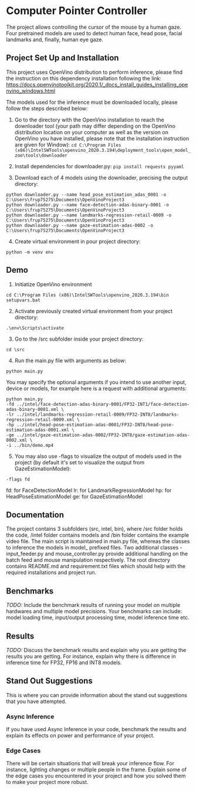 # Computer Pointer Controller

The project allows controlling the cursor of the mouse by a human gaze. Four pretrained models are used to detect human face, head pose, facial landmarks and, finally, human eye gaze.

## Project Set Up and Installation
This project uses OpenVino distribution to perform inference, please find the instruction on this dependency installation following the link:
<a href="https://docs.openvinotoolkit.org/2020.1/_docs_install_guides_installing_openvino_windows.html">
https://docs.openvinotoolkit.org/2020.1/_docs_install_guides_installing_openvino_windows.html</a>

The models used for the inference must be downloaded locally, please follow the steps described below:
1. Go to the directory with the OpenVino installation to reach the downloader tool (your path may differ depending on the OpenVino distribution location on your computer as well as the version on OpenVino you have installed, please note that the installation instruction are given for Window):
```cd C:\Program Files (x86)\IntelSWTools\openvino_2020.3.194\deployment_tools\open_model_zoo\tools\downloader```

2. Install dependencies for downloader.py:
```pip install requests pyyaml```

3. Download each of 4 models using the downloader, precising the output directory:
```
python downloader.py --name head_pose_estimation_adas_0001 -o C:\Users\frup75275\Documents\OpenVinoProject3
python downloader.py --name face-detection-adas-binary-0001 -o C:\Users\frup75275\Documents\OpenVinoProject3
python downloader.py --name landmarks-regression-retail-0009 -o C:\Users\frup75275\Documents\OpenVinoProject3
python downloader.py --name gaze-estimation-adas-0002 -o C:\Users\frup75275\Documents\OpenVinoProject3
```
4. Create virtual environment in pour project directory:
```
python -m venv env
```

## Demo
1. Initiatize OpenVino environment
```
cd C:\Program Files (x86)\IntelSWTools\openvino_2020.3.194\bin
setupvars.bat
```
2. Activate previously created virtual environment from your project directory:
```
.\env\Scripts\activate
```
3. Go to the /src subfolder inside your project directory:
```
cd \src
```
4. Run the main.py file with arguments as below:
```
python main.py
```
You may specify the optional arguments if you intend to use another input, device or models, for example here is a request with additional arguments:
```
python main.py 
-fd ../intel/face-detection-adas-binary-0001/FP32-INT1/face-detection-adas-binary-0001.xml \ 
-lr ../intel/landmarks-regression-retail-0009/FP32-INT8/landmarks-regression-retail-0009.xml \ 
-hp ../intel/head-pose-estimation-adas-0001/FP32-INT8/head-pose-estimation-adas-0001.xml \ 
-ge ../intel/gaze-estimation-adas-0002/FP32-INT8/gaze-estimation-adas-0002.xml \ 
-i ../bin/demo.mp4
```
5. You may also use -flags to visualize the output of models used in the project (by default it's set to visualize the output from GazeEstimationModel):
```
-flags fd
```
fd: for FaceDetectionModel
lr: for LandmarkRegressionModel
hp: for HeadPoseEstimationModel
ge: for GazeEstimationModel

## Documentation
The project contains 3 subfolders (src, intel, bin), where /src folder holds the code, /intel folder contains models and /bin folder contains the example video file.
The main script is maintained in main.py file, whereas the classes to inference the models in model_ prefixed files. Two additional classes - input_feeder.py and mouse_controller.py provide additional handling on the batch feed and mouse manipulation respectively.
The root directory contains README.md and requirement.txt files which should help with the required installations and project run.

## Benchmarks
*TODO:* Include the benchmark results of running your model on multiple hardwares and multiple model precisions. Your benchmarks can include: model loading time, input/output processing time, model inference time etc.

## Results
*TODO:* Discuss the benchmark results and explain why you are getting the results you are getting. For instance, explain why there is difference in inference time for FP32, FP16 and INT8 models.

## Stand Out Suggestions
This is where you can provide information about the stand out suggestions that you have attempted.

### Async Inference
If you have used Async Inference in your code, benchmark the results and explain its effects on power and performance of your project.

### Edge Cases
There will be certain situations that will break your inference flow. For instance, lighting changes or multiple people in the frame. Explain some of the edge cases you encountered in your project and how you solved them to make your project more robust.

